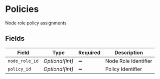 # Policies

Node role policy assignments


## Fields

| Field                | Type                 | Required             | Description          |
| -------------------- | -------------------- | -------------------- | -------------------- |
| `node_role_id`       | *Optional[int]*      | :heavy_minus_sign:   | Node Role Identifier |
| `policy_id`          | *Optional[int]*      | :heavy_minus_sign:   | Policy Identifier    |
